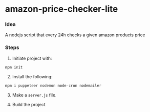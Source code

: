 # amazon-price-checker-lite

### Idea

A nodejs script that every 24h checks a given amazon products price

### Steps

1. Initiate project with:

```javascript
npm init
```

2. Install the following:

```javascript
npm i puppeteer nodemon node-cron nodemailer
```

3. Make a ```server.js``` file.

4. Build the project
